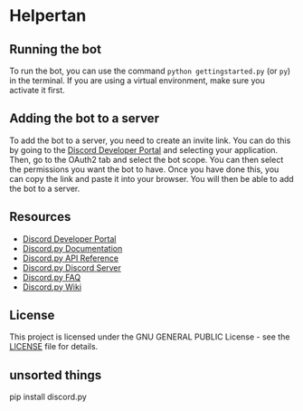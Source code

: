 # Helpertan

## Running the bot

To run the bot, you can use the command `python gettingstarted.py` (or `py`) in the terminal. If you are using a virtual environment, make sure you activate it first.

## Adding the bot to a server

To add the bot to a server, you need to create an invite link. You can do this by going to the [Discord Developer Portal](https://discord.com/developers/applications) and selecting your application. Then, go to the OAuth2 tab and select the bot scope. You can then select the permissions you want the bot to have. Once you have done this, you can copy the link and paste it into your browser. You will then be able to add the bot to a server.

## Resources

- [Discord Developer Portal](https://discord.com/developers/applications)
- [Discord.py Documentation](https://discordpy.readthedocs.io/en/latest/index.html)
- [Discord.py API Reference](https://discordpy.readthedocs.io/en/latest/api.html)
- [Discord.py Discord Server](https://discord.gg/r3sSKJJ)
- [Discord.py FAQ](https://discordpy.readthedocs.io/en/latest/faq.html)
- [Discord.py Wiki](https://discordpy.readthedocs.io/en/latest/index.html)

## License

This project is licensed under the GNU GENERAL PUBLIC License - see the [LICENSE](LICENSE) file for details.

## unsorted things

pip install discord.py
